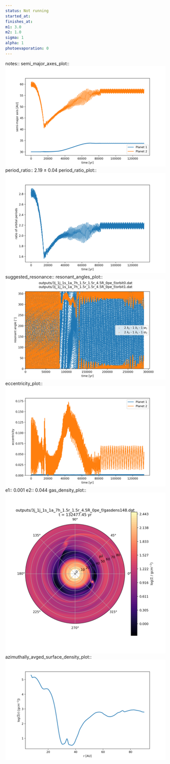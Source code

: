 ```yaml
---
status: Not running
started_at:
finishes_at:
m1: 3.0
m2: 1.0
sigma: 1
alpha: 1
photoevaporation: 0
---
```


notes::
semi_major_axes_plot:: ![semi_major_axes_3j_1j_1s_1a_7h_1.5r_1.5r_4.5R_0pe_f.png](plots/semi_major_axes/semi_major_axes_3j_1j_1s_1a_7h_1.5r_1.5r_4.5R_0pe_f.png)
period_ratio:: 2.19 ± 0.04
period_ratio_plot:: ![period_ratio_3j_1j_1s_1a_7h_1.5r_1.5r_4.5R_0pe_f.png](plots/period_ratio/period_ratio_3j_1j_1s_1a_7h_1.5r_1.5r_4.5R_0pe_f.png)
suggested_resonance:: 
resonant_angles_plot:: ![resonant_angles_3j_1j_1s_1a_7h_1.5r_1.5r_4.5R_0pe_f.png](plots/resonant_angles/resonant_angles_3j_1j_1s_1a_7h_1.5r_1.5r_4.5R_0pe_f.png)
eccentricity_plot:: ![eccentricity_3j_1j_1s_1a_7h_1.5r_1.5r_4.5R_0pe_f.png](plots/eccentricity/eccentricity_3j_1j_1s_1a_7h_1.5r_1.5r_4.5R_0pe_f.png)
e1:: 0.001
e2:: 0.044
gas_density_plot:: ![gas_density_3j_1j_1s_1a_7h_1.5r_1.5r_4.5R_0pe_f.png](plots/gas_density/gas_density_3j_1j_1s_1a_7h_1.5r_1.5r_4.5R_0pe_f.png)
azimuthally_avged_surface_density_plot:: ![azimuthally_avged_surface_density_3j_1j_1s_1a_7h_1.5r_1.5r_4.5R_0pe_f.png](plots/azimuthally_avged_surface_density/azimuthally_avged_surface_density_3j_1j_1s_1a_7h_1.5r_1.5r_4.5R_0pe_f.png)
